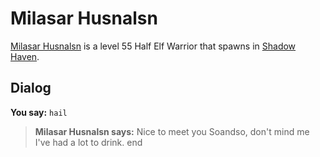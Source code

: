 # Milasar Husnalsn



[Milasar Husnalsn](/npc/150111) is a level 55 Half Elf Warrior that spawns in [Shadow Haven](/zone/150).



## Dialog

**You say:** `hail`



>**Milasar Husnalsn says:** Nice to meet you Soandso, don't mind me I've had a lot to drink.
end
